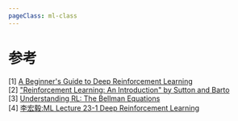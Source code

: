 ```yaml
---
pageClass: ml-class
---
```

# 参考 

[1] [A Beginner's Guide to Deep Reinforcement Learning](https://skymind.ai/wiki/deep-reinforcement-learning)<br>
[2] ["Reinforcement Learning: An Introduction" by Sutton and Barto](http://incompleteideas.net/sutton/book/the-book-2nd.html)<br>
[3] [Understanding RL: The Bellman Equations](https://joshgreaves.com/reinforcement-learning/understanding-rl-the-bellman-equations/)<br>
[4] [李宏毅:ML Lecture 23-1 Deep Reinforcement Learning](https://www.youtube.com/watch?v=W8XF3ME8G2I&t=363s)

<Livere/>
